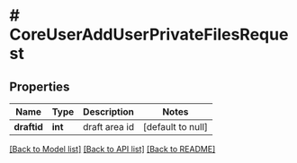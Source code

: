 # # CoreUserAddUserPrivateFilesRequest

## Properties

Name | Type | Description | Notes
------------ | ------------- | ------------- | -------------
**draftid** | **int** | draft area id | [default to null]

[[Back to Model list]](../../README.md#models) [[Back to API list]](../../README.md#endpoints) [[Back to README]](../../README.md)

